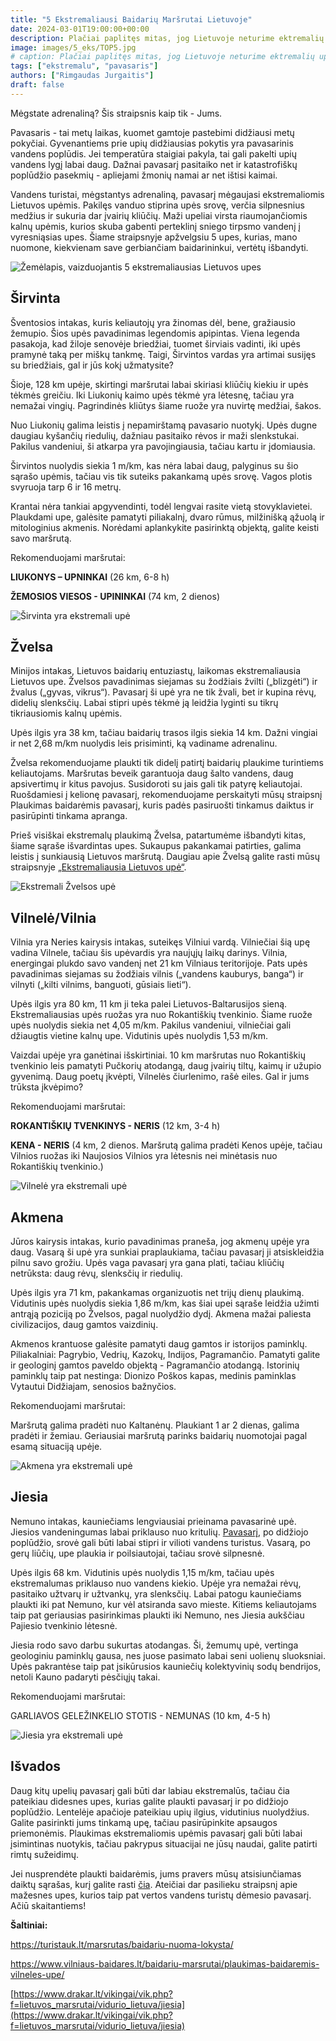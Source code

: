 ```yaml
---
title: "5 Ekstremaliausi Baidarių Maršrutai Lietuvoje"
date: 2024-03-01T19:00:00+00:00
description: Plačiai paplitęs mitas, jog Lietuvoje neturime ektremalių upių. Šiame straipsnyje pamatysite, jog pavasasį adrenalino gauni tikrai įmanoma.
image: images/5_eks/TOP5.jpg
# caption: Plačiai paplitęs mitas, jog Lietuvoje neturime ektremalių upių. Šiame straipsnyje pamatysite, jog pavasasį adrenalino gauni tikrai įmanoma.
tags: ["ekstremalu", "pavasaris"]
authors: ["Rimgaudas Jurgaitis"]
draft: false
---
```


Mėgstate adrenaliną? Šis straipsnis kaip tik - Jums.

Pavasaris - tai metų laikas, kuomet gamtoje pastebimi didžiausi metų pokyčiai. Gyvenantiems prie upių didžiausias pokytis yra pavasarinis vandens poplūdis. Jei temperatūra staigiai pakyla, tai gali pakelti upių vandens lygį labai daug. Dažnai pavasarį pasitaiko net ir katastrofiškų poplūdžio pasekmių - apliejami žmonių namai ar net ištisi kaimai.

Vandens turistai, mėgstantys adrenaliną, pavasarį mėgaujasi ekstremaliomis Lietuvos upėmis. Pakilęs vanduo stiprina upės srovę, verčia silpnesnius medžius ir sukuria dar įvairių kliūčių. Maži upeliai virsta riaumojančiomis kalnų upėmis, kurios skuba gabenti perteklinį sniego tirpsmo vandenį į vyresniąsias upes. Šiame straipsnyje apžvelgsiu 5 upes, kurias, mano nuomone, kiekvienam save gerbiančiam baidarininkui, vertėtų išbandyti.

![Žemėlapis, vaizduojantis 5 ekstremaliausias Lietuvos upes](/tinklarastis/img/5_eks/TOP5.jpg)

## Širvinta

Šventosios intakas, kuris keliautojų yra žinomas dėl, bene, gražiausio žemupio. Šios upės pavadinimas legendomis apipintas. Viena legenda pasakoja, kad žiloje senovėje briedžiai, tuomet širviais vadinti, iki upės pramynė taką per miškų tankmę. Taigi, Širvintos vardas yra artimai susijęs su briedžiais, gal ir jūs kokį užmatysite?

Šioje, 128 km upėje, skirtingi maršrutai labai skiriasi kliūčių kiekiu ir upės tėkmės greičiu. Iki Liukonių kaimo upės tėkmė yra lėtesnę, tačiau yra nemažai vingių. Pagrindinės kliūtys šiame ruože yra nuvirtę medžiai, šakos.

Nuo Liukonių galima leistis į nepamirštamą pavasario nuotykį. Upės dugne daugiau kyšančių riedulių, dažniau pasitaiko rėvos ir maži slenkstukai. Pakilus vandeniui, ši atkarpa yra pavojingiausia, tačiau kartu ir įdomiausia.

Širvintos nuolydis siekia 1 m/km, kas nėra labai daug, palyginus su šio sąrašo upėmis, tačiau vis tik suteiks pakankamą upės srovę. Vagos plotis svyruoja tarp 6 ir 16 metrų.

Krantai nėra tankiai apgyvendinti, todėl lengvai rasite vietą stovyklavietei. Plaukdami upe, galėsite pamatyti piliakalnį, dvaro rūmus, milžinišką ąžuolą ir mitologinius akmenis. Norėdami aplankykite pasirinktą objektą, galite keisti savo maršrutą.

Rekomenduojami maršrutai:

**LIUKONYS – UPNINKAI** (26 km, 6-8 h)

**ŽEMOSIOS VIESOS - UPININKAI** (74 km, 2 dienos)

![Širvinta yra ekstremali upė](/tinklarastis/img/5_eks/1.png)

## Žvelsa

Minijos intakas, Lietuvos baidarių entuziastų, laikomas ekstremaliausia Lietuvos upe. Žvelsos pavadinimas siejamas su žodžiais žvilti („blizgėti“) ir žvalus („gyvas, vikrus“). Pavasarį ši upė yra ne tik žvali, bet ir kupina rėvų, didelių slenksčių. Labai stipri upės tėkmė ją leidžia lyginti su tikrų tikriausiomis kalnų upėmis.

Upės ilgis yra 38 km, tačiau baidarių trasos ilgis siekia 14 km. Dažni vingiai ir net 2,68 m/km nuolydis leis prisiminti, ką vadiname adrenalinu.

Žvelsa rekomenduojame plaukti tik didelį patirtį baidarių plaukime turintiems keliautojams. Maršrutas beveik garantuoja daug šalto vandens, daug apsivertimų ir kitus pavojus. Susidoroti su jais gali tik patyrę keliautojai. Ruošdamiesi į kelionę pavasarį, rekomenduojame perskaityti mūsų straipsnį Plaukimas baidarėmis pavasarį, kuris padės pasiruošti tinkamus daiktus ir pasirūpinti tinkama apranga.

Prieš visiškai ekstremalų plaukimą Žvelsa, patartumėme išbandyti kitas, šiame sąraše išvardintas upes. Sukaupus pakankamai patirties, galima leistis į sunkiausią Lietuvos maršrutą. Daugiau apie Žvelsą galite rasti mūsų straipsnyje [„Ekstremaliausia Lietuvos upė“](/tinklarastis/esktremaliausia-lietuvos-upe/).

![Ekstremali Žvelsos upė](/tinklarastis/img/5_eks/2.png)

## Vilnelė/Vilnia

Vilnia yra Neries kairysis intakas, suteikęs Vilniui vardą. Vilniečiai šią upę vadina Vilnele, tačiau šis upėvardis yra naujųjų laikų darinys. Vilnia, energingai plukdo savo vandenį net 21 km Vilniaus teritorijoje. Pats upės pavadinimas siejamas su žodžiais vilnis („vandens kauburys, banga“) ir vilnyti („kilti vilnims, banguoti, gūsiais lieti“).

Upės ilgis yra 80 km, 11 km ji teka palei Lietuvos-Baltarusijos sieną. Ekstremaliausias upės ruožas yra nuo Rokantiškių tvenkinio. Šiame ruože upės nuolydis siekia net 4,05 m/km. Pakilus vandeniui, vilniečiai gali džiaugtis vietine kalnų upe. Vidutinis upės nuolydis 1,53 m/km.

Vaizdai upėje yra ganėtinai išskirtiniai. 10 km maršrutas nuo Rokantiškių tvenkinio leis pamatyti Pučkorių atodangą, daug įvairių tiltų, kaimų ir užupio gyvenimą. Daug poetų įkvėpti, Vilnelės čiurlenimo, rašė eiles. Gal ir jums trūksta įkvėpimo?

Rekomenduojami maršrutai:

**ROKANTIŠKIŲ TVENKINYS - NERIS** (12 km, 3-4 h)

**KENA - NERIS** (4 km, 2 dienos. Maršrutą galima pradėti Kenos upėje, tačiau Vilnios ruožas iki Naujosios Vilnios yra lėtesnis nei minėtasis nuo Rokantiškių tvenkinio.)

![Vilnelė yra ekstremali upė](/tinklarastis/img/5_eks/3.png)

## Akmena

Jūros kairysis intakas, kurio pavadinimas praneša, jog akmenų upėje yra daug. Vasarą ši upė yra sunkiai praplaukiama, tačiau pavasarį ji atsiskleidžia pilnu savo grožiu. Upės vaga pavasarį yra gana plati, tačiau kliūčių netrūksta: daug rėvų, slenksčių ir riedulių.

Upės ilgis yra 71 km, pakankamas organizuotis net trijų dienų plaukimą. Vidutinis upės nuolydis siekia 1,86 m/km, kas šiai upei sąraše leidžia užimti antrąją poziciją po Žvelsos, pagal nuolydžio dydį. Akmena mažai paliesta civilizacijos, daug gamtos vaizdinių.

Akmenos krantuose galėsite pamatyti daug gamtos ir istorijos paminklų. Piliakalniai: Pagrybio, Vedrių, Kazokų, Indijos, Pagramančio. Pamatyti galite ir geologinį gamtos paveldo objektą - Pagramančio atodangą. Istorinių paminklų taip pat nestinga: Dionizo Poškos kapas, medinis paminklas Vytautui Didžiajam, senosios bažnyčios.

Rekomenduojami maršrutai:

Maršrutą galima pradėti nuo Kaltanėnų. Plaukiant 1 ar 2 dienas, galima pradėti ir žemiau. Geriausiai maršrutą parinks baidarių nuomotojai pagal esamą situaciją upėje.

![Akmena yra ekstremali upė](/tinklarastis/img/5_eks/4.png)

## Jiesia

Nemuno intakas, kauniečiams lengviausiai prieinama pavasarinė upė. Jiesios vandeningumas labai priklauso nuo kritulių. [Pavasarį](/tinklarastis/plaukimas-baidaremis-pavasari/), po didžiojo poplūdžio, srovė gali būti labai stipri ir vilioti vandens turistus. Vasarą, po gerų liūčių, upe plaukia ir poilsiautojai, tačiau srovė silpnesnė.

Upės ilgis 68 km. Vidutinis upės nuolydis 1,15 m/km, tačiau upės ekstremalumas priklauso nuo vandens kiekio. Upėje yra nemažai rėvų, pasitaiko užtvarų ir užtvankų, yra slenksčių. Labai patogu kauniečiams plaukti iki pat Nemuno, kur vėl atsiranda savo mieste. Kitiems keliautojams taip pat geriausias pasirinkimas plaukti iki Nemuno, nes Jiesia aukščiau Pajiesio tvenkinio lėtesnė.

Jiesia rodo savo darbu sukurtas atodangas. Ši, žemumų upė, vertinga geologiniu paminklų gausa, nes juose pasimato labai seni uolienų sluoksniai. Upės pakrantėse taip pat įsikūrusios kauniečių kolektyvinių sodų bendrijos, netoli Kauno padaryti pėsčiųjų takai.

Rekomenduojami maršrutai:

GARLIAVOS GELEŽINKELIO STOTIS - NEMUNAS (10 km, 4-5 h)

![Jiesia yra ekstremali upė](/tinklarastis/img/5_eks/5.png)

## Išvados

Daug kitų upelių pavasarį gali būti dar labiau ekstremalūs, tačiau čia pateikiau didesnes upes, kurias galite plaukti pavasarį ir po didžiojo poplūdžio. Lentelėje apačioje pateikiau upių ilgius, vidutinius nuolydžius. Galite pasirinkti jums tinkamą upę, tačiau pasirūpinkite apsaugos priemonėmis. Plaukimas ekstremaliomis upėmis pavasarį gali būti labai įsimintinas nuotykis, tačiau pakrypus situacijai ne jūsų naudai, galite patirti rimtų sužeidimų.

Jei nusprendėte plaukti baidarėmis, jums pravers mūsų atsisiunčiamas daiktų sąrašas, kurį galite rasti [čia](/tinklarastis/kokius-daiktus-isideti-plaukiant-baidaremis/). Ateičiai dar pasilieku straipsnį apie mažesnes upes, kurios taip pat vertos vandens turistų dėmesio pavasarį. Ačiū skaitantiems!

**Šaltiniai:**

https://turistauk.lt/marsrutas/baidariu-nuoma-lokysta/

https://www.vilniaus-baidares.lt/baidariu-marsrutai/plaukimas-baidaremis-vilneles-upe/

[https://www.drakar.lt/vikingai/vik.php?f=lietuvos_marsrutai/vidurio_lietuva/jiesia](https://www.drakar.lt/vikingai/vik.php?f=lietuvos_marsrutai/vidurio_lietuva/jiesia)
